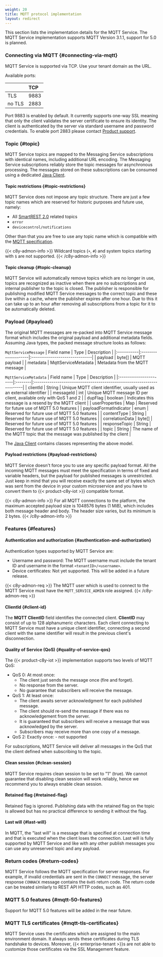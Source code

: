 ```yaml
---
weight: 20
title: MQTT protocol implementation
layout: redirect
---
```


This section lists the implementation details for the MQTT Service. The MQTT Service implementation supports MQTT Version 3.1.1, support for 5.0 is planned.

### Connecting via MQTT {#connecting-via-mqtt}

MQTT Service is supported via TCP. Use your tenant domain as the URL.

Available ports:

| &nbsp; | TCP |
|:-----|:----|
| TLS | 9883 |
| no TLS | 2883 |

Port 9883 is enabled by default. It currently supports one-way SSL meaning that only the client validates the server certificate to ensure its identity.
The client is authenticated by the server via standard username and password credentials.
To enable port 2883 please contact [Product support](/additional-resources/contacting-support/).

### Topic {#topic}

MQTT Service topics are mapped to the Messaging Service subscriptions with identical names, including additional URL encoding.
The Messaging Service subscriptions reliably store the topic messages for asynchronous processing.
The messages stored on these subscriptions can be consumed using a dedicated [Java Client](/device-integration/mqtt-service#java-client).

#### Topic restrictions {#topic-restrictions}

MQTT Service does not impose any topic structure. There are just a few topic names which are reserved for historic purposes and future use, namely:
* All [SmartREST 2.0](/smartrest/smartrest-two) related topics
* `error`
* `devicecontrol/notifications`

Other than that you are free to use any topic name which is compatible with the [MQTT specification](http://docs.oasis-open.org/mqtt/mqtt/v3.1.1/os/mqtt-v3.1.1-os.html#_Toc398718106).

{{< c8y-admon-info >}}
Wildcard topics (`+`, `#`) and system topics starting with `$` are not supported.
{{< /c8y-admon-info >}}

#### Topic cleanup {#topic-cleanup}

MQTT Service will automatically remove topics which are no longer in use, topics are recognized as inactive when there are no subscriptions and
internal publisher to the topic is closed. The publisher is responsible for publishing modified MQTT Service messages to the correct topic and these
live within a cache, where the publisher expires after one hour. Due to this it can take up to an hour after removing all subscriptions from a topic
for it to be automatically deleted.

### Payload {#payload}

The original MQTT messages are re-packed into MQTT Service message format which includes the original payload and additional metadata fields.
Assuming Java types, the packed message structure looks as follows:

`MqttServiceMessage`
| Field name | Type                | Description                    |
|:-----------|:--------------------|:-------------------------------|
| payload    | byte[]              | MQTT payload                   |
| metadata   | MqttServiceMetadata | Metadata from the MQTT message |

`MqttServiceMetadata`
| Field name             | Type    | Description                                                             |
|:-----------------------|:--------|:------------------------------------------------------------------------|
| clientId               | String  | Unique MQTT client identifier, usually used as an external identifier   |
| messageId              | int     | Unique MQTT message ID per client, available only with QoS 1 and 2      |
| dupFlag                | boolean | Indicates this message is a resend by the MQTT client                   |
| userProperties         | Map     | Reserved for future use of MQTT 5.0 features                            |
| payloadFormatIndicator | enum    | Reserved for future use of MQTT 5.0 features                            |
| contentType            | String  | Reserved for future use of MQTT 5.0 features                            |
| correlationData        | byte[]  | Reserved for future use of MQTT 5.0 features                            |
| responseTopic          | String  | Reserved for future use of MQTT 5.0 features                            |
| topic                  | String  | The name of the MQTT topic that the message was published by the client |

The [Java Client](/device-integration/mqtt-service#java-client) contains classes representing the above model.

#### Payload restrictions {#payload-restrictions}

MQTT Service doesn't force you to use any specific payload format. 
All the incoming MQTT messages must meet the specification in terms of fixed and variable headers, but the payload for published messages is unrestricted.
Just keep in mind that you will receive exactly the same set of bytes which was sent from the device in your custom microservice
and you have to convert them to {{< product-c8y-iot >}} compatible format.

{{< c8y-admon-info >}}
For all MQTT connections to the platform, the maximum accepted payload size is 1048576 bytes (1 MiB), which includes
both message header and body. The header size varies, but its minimum is 2 bytes.
{{< /c8y-admon-info >}}

### Features {#features}

#### Authentication and authorization {#authentication-and-authorization}

Authentication types supported by MQTT Service are:

*   Username and password: The MQTT username must include the tenant ID and username in the format `<tenantID>/<username>`.
*   Device certificates: Not yet supported. This will be added in a future release.

{{< c8y-admon-req >}}
The MQTT user which is used to connect to the MQTT Service must have the `MQTT_SERVICE_ADMIN` role assigned.
{{< /c8y-admon-req >}}

#### ClientId {#client-id}

The **MQTT ClientID** field identifies the connected client. **ClientID** may consist of up to 128 alphanumeric characters.
Each client connecting to MQTT Service must have a unique client identifier, connecting a second client with the same identifier will result in the previous client's disconnection.

#### Quality of Service (QoS) {#quality-of-service-qos}

The {{< product-c8y-iot >}} implementation supports two levels of MQTT QoS:

* QoS 0: At most once:
    - The client just sends the message once (fire and forget).
    - No response from the server.
    - No guarantee that subscribers will receive the message.
* QoS 1: At least once:
    - The client awaits server acknowledgment for each published message.
    - The client should re-send the message if there was no acknowledgement from the server.
    - It is guaranteed that subscribers will receive a message that was acknowledged by the server.
    - Subscribers may receive more than one copy of a message.
* QoS 2: Exactly once:
          - not supported

For subscriptions, MQTT Service will deliver all messages in the QoS that the client defined when subscribing to the topic.

#### Clean session {#clean-session}

MQTT Service requires clean session to be set to "1" (true). We cannot guarantee that disabling clean session will work reliably, hence we recommend you to always enable clean session.

#### Retained flag {#retained-flag}

Retained flag is ignored. Publishing data with the retained flag on the topic is allowed but has no practical difference to sending it without the flag.

#### Last will {#last-will}

In MQTT, the "last will" is a message that is specified at connection time and that is executed when the client loses the connection. 
Last will is fully supported by MQTT Service and like with any other publish messages you can use any unreserved topic and any payload.

### Return codes {#return-codes}

MQTT Service follows the MQTT specification for server responses. For example, if invalid credentials are sent in the `CONNECT` message,
the server response `CONNACK` message contains the `0x05` return code.
The return code can be treated similarly to REST API HTTP codes, such as 401.

### MQTT 5.0 features {#mqtt-50-features}

Support for MQTT 5.0 features will be added in the near future.

### MQTT TLS certificates {#mqtt-tls-certificates}

MQTT Service uses the certificates which are assigned to the main environment domain. It always sends these certificates during TLS handshake to devices.
Moreover, {{< enterprise-tenant >}}s are not able to customize those certificates via the SSL Management feature.
